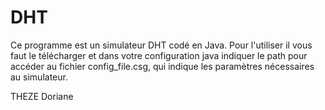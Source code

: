# DHT
Ce programme est un simulateur DHT codé en Java.
Pour l'utiliser il vous faut le télécharger et dans votre configuration java indiquer le path pour accéder au fichier config_file.csg, qui indique les paramètres nécessaires au simulateur.

THEZE Doriane
